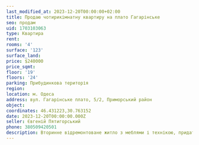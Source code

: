 ```yaml
---
last_modified_at: 2023-12-20T00:00:00+02:00
title: Продаю чотирикімнатну квартиру на плато Гагарінське
seo: продам
uid: 1703103063
type: Квартира
rent:
rooms: '4'
surface: '123'
surface_land:
price: $240000
price_sqmt:
floor: '19'
floors: '24'
parking: Прибудинкова територія
region:
location: м. Одеса
address: вул. Гагарінське плато, 5/2, Приморський район
object:
coordinates: 46.431223,30.763152
date: 2023-12-20T00:00:00.000Z
seller: Євгеній Пятигорський
phone: 380509420501
description: Вторинне відремонтоване житло з меблями і технікою, придатне для проживання
---
```

